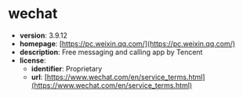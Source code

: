 # wechat

- **version**: 3.9.12
- **homepage**: [https://pc.weixin.qq.com/](https://pc.weixin.qq.com/)
- **description**: Free messaging and calling app by Tencent
- **license**:
  - **identifier**: Proprietary
  - **url**: [https://www.wechat.com/en/service_terms.html](https://www.wechat.com/en/service_terms.html)

